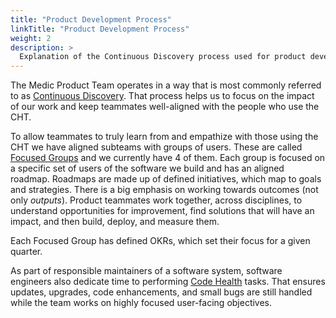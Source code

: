 ```yaml
---
title: "Product Development Process"
linkTitle: "Product Development Process"
weight: 2
description: >
  Explanation of the Continuous Discovery process used for product development at Medic
---
```


The Medic Product Team operates in a way that is most commonly referred to as [Continuous Discovery](/contribute/medic/product-development-process/continuous-discovery-overview). That process helps us to focus on the impact of our work and keep teammates well-aligned with the people who use the CHT.

To allow teammates to truly learn from and empathize with those using the CHT we have aligned subteams with groups of users. These are called [Focused Groups](/contribute/medic/product-development-process/focused-groups) and we currently have 4 of them. Each group is focused on a specific set of users of the software we build and has an aligned roadmap. Roadmaps are made up of defined initiatives, which map to goals and strategies. There is a big emphasis on working towards outcomes (not only *outputs*). Product teammates work together, across disciplines, to understand opportunities for improvement, find solutions that will have an impact, and then build, deploy, and measure them.

Each Focused Group has defined OKRs, which set their focus for a given quarter.

As part of responsible maintainers of a software system, software engineers also dedicate time to performing [Code Health](https://github.com/orgs/medic/projects/134/views/4) tasks. That ensures updates, upgrades, code enhancements, and small bugs are still handled while the team works on highly focused user-facing objectives.
